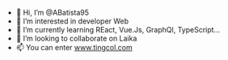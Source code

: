 - 👋 Hi, I’m @ABatista95
- 👀 I’m interested in developer Web
- 🌱 I’m currently learning REact, Vue.Js, GraphQl, TypeScript...
- 💞️ I’m looking to collaborate on Laika
- 📫 You can enter www.tingcol.com

<!---
ABatista95/ABatista95 is a ✨ special ✨ repository because its `README.md` (this file) appears on your GitHub profile.
You can click the Preview link to take a look at your changes.
--->
